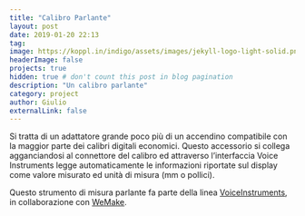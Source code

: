 ```yaml
---
title: "Calibro Parlante"
layout: post
date: 2019-01-20 22:13
tag: 
image: https://koppl.in/indigo/assets/images/jekyll-logo-light-solid.png
headerImage: false
projects: true
hidden: true # don't count this post in blog pagination
description: "Un calibro parlante"
category: project
author: Giulio
externalLink: false
---
```


Si tratta di un adattatore grande poco più di un accendino compatibile con la maggior parte dei calibri digitali economici. Questo accessorio si collega agganciandosi al connettore del calibro ed attraverso l’interfaccia Voice Instruments legge automaticamente le informazioni riportate sul display come valore misurato ed unità di misura (mm o pollici).

Questo strumento di misura parlante fa parte della linea [VoiceInstruments](/voiceinstruments), in collaborazione con [WeMake](http://wemake.cc/tag/voiceinstruments/).
